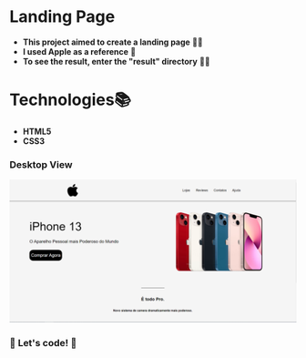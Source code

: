# Landing Page
* **This project aimed to create a landing page** 👨‍💻
* **I used Apple as a reference** 🍎
* **To see the result, enter the "result" directory** 🐱‍💻

# Technologies📚
* **HTML5**
* **CSS3**

### Desktop View
![Screenshot Desktop](result/Screenshot_1.png)


### 🚀 **Let's code!** 🚀
